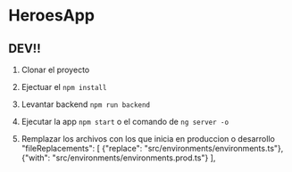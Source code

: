 # HeroesApp

## DEV!!

1. Clonar el proyecto
2. Ejectuar el ``npm install``
3. Levantar backend ``npm run backend``
4. Ejecutar la app ``npm start`` o el comando de ``ng server -o``

5. Remplazar los archivos con los que inicia en produccion o desarrollo
	               "fileReplacements": [
                {"replace": "src/environments/environments.ts"},
                {"with": "src/environments/environments.prod.ts"}
              ],  

